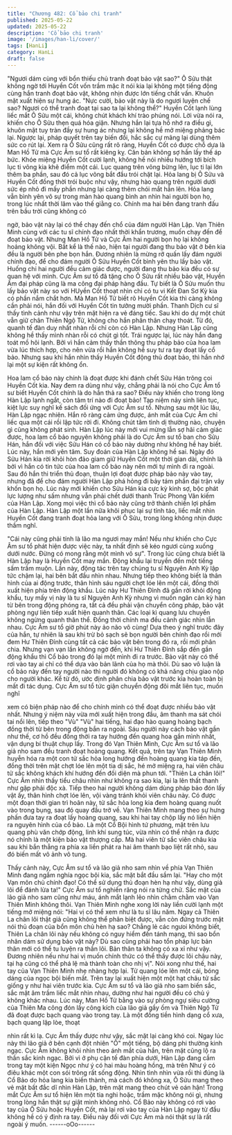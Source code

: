 ```yaml
---
title: "Chương 482: Cổ bảo chi tranh"
published: 2025-05-22
updated: 2025-05-22
description: 'Cổ bảo chi tranh'
image: '/images/han-li/cover/'
tags: [HanLi]
category: HanLi
draft: false
---
```


"Ngươi dám cùng với bổn thiếu chủ tranh đoạt bảo vật sao?" Ô
Sửu thật không ngờ tới Huyền Cốt vốn trầm mặc ít nói kia lại
không một tiếng động cùng hắn tranh đoạt bảo vật, không nhịn
được lớn tiếng chất vấn. Khuôn mặt xuất hiện sự hung ác.
"Nực cười, bảo vật này là do ngươi luyện chế sao? Ngươi có thể
tranh đoạt tại sao ta lại không thể?" Huyền Cốt lạnh lùng liếc mắt
Ô Sửu một cái, không chút khách khí trào phúng nói.
Lời vừa nói ra, khiến cho Ô Sửu thẹn quá hóa giận.
Nhưng hắn lại tựa hồ nhớ ra điều gì, khuôn mặt tuy tràn đầy sự
hung ác nhưng lại không hề mở miệng phảng bác lại. Ngược lại,
pháp quyết trên tay biến đổi, hắc sắc cự mãng lại dùng thêm sức
co rút lại.
Xem ra Ô Sửu cũng rất rõ ràng, Huyền Cốt có được chỗ dựa là
Man Hồ Tử mà Cực Âm sư tổ rất kiêng kỵ. Căn bản không sợ hắn
lấy thế áp bức.
Khóe miệng Huyền Cốt cười lạnh, không hề nói nhiều hướng tới
bích lục ti võng kia khẽ điểm một cái.
Lục quang trên võng bừng lên, lục ti lại lớn thêm ba phần, sau đó
cả lục võng bắt đầu trói chặt lại.
Hỏa lang bị Ô Sửu và Huyền Cốt đồng thời trói buộc như vậy,
nhưng hào quang trên người dưới sức ép nhỏ đi mấy phần
nhưng lại càng thêm chói mắt hẳn lên. Hỏa lang vẫn bình yên vô
sự trong màn hào quang bình an nhìn hai người bọn họ, trong lúc
nhất thời lâm vào thế giằng co.
Chính ma hai bên đang tranh đấu trên bầu trời cũng không có

ngờ, bảo vật này lại có thể chạy đến chổ của đám người Hàn
Lập.
Vạn Thiên Minh cùng với các tu sĩ chính đạo nhất thời khẩn
trương, muốn chạy đến để đoạt bảo vật.
Nhưng Man Hồ Tử và Cực Âm hai người bọn họ lại không hoảng
không vội.
Bất kể là thế nào, hiện tại người đang thu bảo vật ở bên kia đều
là người bên phe bọn hắn. Đương nhiên là mừng rỡ quấn lấy
đám người chính đạo, để cho đám người Ô Sửu Huyền Cốt bình
yên thu lấy bảo vật.
Huống chi hai người đều cảm giác được, người đang thu bảo kia
đều có sự quan hệ với mình.
Cực Âm sư tổ đã tặng cho Ô Sửu rất nhiều bảo vật, Huyền Âm
đại pháp cũng là ma công đại pháp hàng đầu. Tự biết là Ô Sửu
muốn thu lấy bảo vật này so với HUyền Cốt thoạt nhìn chỉ có tu vi
Kết Đan Sơ Kỳ kia có phần nắm chắt hơn.
Mà Man Hồ Tử biết rõ Huyền Cốt kia thì càng không cần phải nói,
hắn đối với Huyền Cốt tin tưởng mười phần.
Thanh Dịch cư sĩ thấy tình cảnh như vậy trên mặt hiện ra vẻ đáng
tiếc. Sau khi do dự một chút vẫn giữ chân Thiên Ngộ Tử, không
cho hắn phân thân chạy thoát.
Từ đó, quanh tế đàn duy nhất nhàn rỗi chỉ còn có Hàn Lập.
Nhưng Hàn Lập cũng không hề thấy mình nhàn rỗi có chút gì tốt.
Trái ngược lại, lúc này hắn đang toát mồ hôi lạnh.
Bởi vì hắn cảm thấy thần thông thu pháp bảo của hoa lam vừa lúc
thích hợp, cho nên vừa rồi hắn không hề suy tư ra tay đoạt lấy cổ
bảo.
Nhưng sau khi hắn nhìn thấy Huyền Cốt động thủ đoạt bảo, thì
hắn nhớ lại một sự kiện rất không ổn.

Hoa lam cổ bảo này chính là đoạt được khi đánh chết Sửu Hán
trông coi Huyền Cốt kia. Nay đem ra dùng như vậy, chẳng phải là
nói cho Cực Âm tổ sư biết Huyền Cốt chính là do hắn thả ra sao?
Điều này khiến cho trong lòng Hàn Lập lạnh ngắt, còn tâm trí nào
đi đoạt bảo! Tạp niệm nảy sinh liên tục, kiệt lực suy nghĩ kế sách
đối ứng với Cực Âm sư tổ.
Nhưng sau một lúc lâu, Hàn Lập ngạc nhiên.
Hắn rõ ràng cảm ứng được, ánh mắt của Cực Âm chỉ liếc qua
một cái rồi lập tức rời đi. Không chút tâm tình dị thường nào,
chuyện gì cũng không phát sinh.
Hàn Lập lúc này mới vui mừng lẫn sợ hãi cảm giác được, hoa lam
cổ bảo nguyên không phải là do Cực Âm sư tổ ban cho Sửu Hán,
hắn đối với việc Sửu Hán có cổ bảo này dường như không hề
hay biết.
Lúc này, hắn mới yên tâm.
Suy đoán của Hàn Lập không hề sai.
Ngày đó Sửu Hán kia rời khỏi hòn đảo giam giữ Huyền Cốt một
thời gian dài, chính là bởi vì hắn có tin tức của hoa lam cổ bảo
này nên mới tự mình đi ra ngoài.
Sau đó hắn thi triển thủ đoạn, thuận lợi đoạt được pháp bảo này
vào tay, nhưng đã để cho đám người Hàn Lập phá hỏng đi bảy
tám phần đại trận vây khốn bọn họ.
Lúc này mới khiến cho Sửu Hán kia cực kỳ kinh sợ, bộc phát lực
lượng như sấm nhưng vẫn phải chết dưới thanh Trúc Phong Vân
kiếm của Hàn Lập. Xong mọi việc thì cổ bảo này cũng trở thành
chiến lợi phẩm của Hàn Lập.
Hàn Lập một lần nữa khôi phục lại sự tỉnh táo, liếc mắt nhìn
Huyền Cốt đang tranh đoạt hỏa lang với Ô Sửu, trong lòng không
nhịn được thầm nghĩ.

"Cái này cũng phải tính là lão ma ngươi may mắn! Nếu như khiến
cho Cực Âm sư tổ phát hiện được việc này, ta nhất định sẽ kéo
ngươi cùng xuống dưới nước. Đừng có mong rằng một mình vô
sự".
Trong lúc cũng chưa biết là Hàn Lập hay là Huyền Cốt may mắn.
Động khẩu lại truyền đến một tiếng sấm trầm muộn.
Lần này, động tác trên tay chúng tu sĩ Nguyên Anh Kỳ lập tức
chậm lại, hai bên bắt đầu nhìn nhau.
Nhưng tiếp theo không biết là thân hình của ai động trước, thân
hình sáu người chợt lóe lên một cái, đồng thời xuất hiện phía trên
động khẩu.
Lúc này Hư Thiên Đỉnh đã gần rời khỏi động khẩu, tuy mấy vị này
là tu sĩ Nguyên Anh Kỳ nhưng vì muốn ngăn cản kỳ hàn từ bên
trong động phóng ra, tất cả đều phải vận chuyển công pháp, bảo
vật phòng ngự liên tiếp xuất hiện quanh thân. Các loại kì quang
lưu chuyển không ngừng quanh thân thể. Đồng thời chính ma đều
cảnh giác nhìn lẫn nhau.
Cực Âm sư tổ giờ phút này ảo não vô cùng!
Dựa theo ý nghĩ trước đây của hắn, tự nhiên là sau khi trừ bỏ
sạch sẽ bọn người bên chính đạo rồi mới đem Hư Thiên Đỉnh
cùng tất cả các bảo vật bên trong đó ra, rồi mới phân chia.
Nhưng vạn vạn lần không ngờ đến, khi Hư Thiên Đỉnh sắp đến
gần động khẩu thì Cổ bảo trong đó lại một mình đi ra trước.
Bảo vật này có thể rơi vào tay ai chỉ có thể dựa vào bản lãnh của
họ mà thôi.
Dù sao vô luận là cổ bảo này đến tay người nào thì người đó
không có khả năng chịu giao nộp cho người khác. Kể từ đó, ước
định phân chia bảo vật trước kia hoàn toàn bị mất đi tác dụng.
Cực Âm sư tổ tức giận chuyển động đôi mắt liên tục, muốn nghĩ

xem có biện pháp nào để cho chính mình có thể đoạt được nhiều
bảo vật nhất.
Nhưng ý niệm này vừa mới xuất hiện trong đầu, âm thanh ma sát
chói tai nổi lên, tiếp theo "Vù" "Vù" hai tiếng, hai đạo hào quang
hoàng bạch đồng thời từ bên trong động bắn ra ngoài.
Sáu người này cách bảo vật gần như thế, cơ hồ đều đồng thời ra
tay hướng đến quang hoa gần mình nhất, vận dụng bí thuật chụp
lấy.
Trong đó Vạn Thiên Mình, Cực Âm sư tổ và lão giả nho sam đều
tranh đoạt hoàng quang. Kết quả, trên tay Vạn Thiên Minh huyễn
hóa ra một con tử sắc hỏa long hướng đến hoàng quang kia táp
đến, đồng thời trên mặt chợt lóe lên một tia dị sắc, hé mở miệng
ra, hai viên châu tử sắc không khách khí hướng đến đối diện mà
phun tới.
"Thiên La chân lôi!"
Cực Âm nhìn thấy tiểu châu nhìn như không ra sao kia, lại la lên
thất thanh như gặp phải độc xà.
Tiếp theo hai người không dám dùng pháp bảo đón lấy vật ấy,
thân hình chợt lóe lên, vội vàng tránh khỏi viên châu này.
Có được một đoạn thời gian trì hoãn này, tử sắc hỏa long kia đem
hoàng quang nuốt vào trong bụng, sau đó quay đầu trở về.
Vạn Thiên Minh mang theo sự hưng phấn đưa tay ra đoạt lấy
hoàng quang, sau khi hai tay chộp lấy nó liền hiện ra nguyên hình
của cổ bảo.
Là một Cổ Bội hình tứ phương, mặt trên lưu quang phù văn chớp
động, linh khí sung túc, vừa nhìn có thể nhận ra được nó chính là
một kiện bảo vật thượng cấp.
Mà hai viên tử sắc viên châu kia sau khi bắn thẳng ra phía xa liền
phát ra hai âm thanh bạo liệt rất nhỏ, sau đó biến mất vô ảnh vô
tung.

Thấy cảnh này, Cực Âm sư tổ và lão giả nho sam nhìn về phía
Vạn Thiên Minh đang ngắm nghía ngọc bội kia, sắc mặt bắt đầu
sầm lại.
"Hay cho một Vạn môn chủ chính đạo! Có thể sử dụng thủ đoạn
hèn hạ như vậy, dùng giả lôi để đánh lừa ta!" Cực Âm sư tổ
nghiến răng nói ra từng chử.
Sắc mặt của lão giả nho sam cũng như máu, ánh mắt lạnh lẽo
nhìn chằm chằm vào Vạn Thiên Minh không thôi.
Vạn Thiên Minh nghe xong lời này liền cười lạnh một tiếng mở
miệng nói:
"Hai vị có thể xem như là tu sĩ lâu năm. Ngay cả Thiên La chân lôi
thật giả cũng không thể phân biệt được, vẫn còn đứng trước mặt
nói thủ đoạn của bổn môn chủ hèn hạ sao? Chẳng lẻ các ngưoi
không biết, Thiên La chân lôi này nếu không có nguy hiểm đến
tánh mạng, thì sao bổn nhân dám sử dụng bảo vật này? Dù sao
cũng phải hao tổn pháp lực bản thân mới có thể tu luyện ra thần
lôi. Bản thân ta không có xa xỉ như vậy. Đương nhiên nếu như hai
vị muốn chính thức có thể thấy được lôi châu này, tại hạ cũng có
thể phá lệ mà thành toàn cho nhị vị".
Nói xong như thế, hai tay của Vạn Thiên Minh nhẹ nhàng hợp lại.
Tử quang lóe lên một cái, bóng dáng của ngọc bội biến mất. Trên
tay lại xuất hiện một một hạt châu tử sắc giống y như hai viên
trước kia.
Cực Âm sư tổ và lão giả nho sam biến sắc, sắc mặt âm trầm liếc
mắt nhìn nhau, dường như hai người đều có chủ ý không khác
nhau.
Lúc này, Man Hồ Tử bằng vào sự phòng ngự siêu cường của
Thiên Ma công đón lấy công kích của lão giả gầy ốm và Thiên
Ngộ Tử đã đoạt được bạch quang vào trong tay.
Là một đồng tiền hình dạng cổ xưa, bạch quang lập lòe, thoạt

nhìn rất kì lạ.
Cực Âm thấy được như vậy, sắc mặt lại càng khó coi.
Ngay lúc này thì lão giả ở bên cạnh đột nhiên "Ồ" một tiếng, bộ
dáng phi thường kinh ngạc.
Cực Âm không khỏi nhìn theo ánh mắt của hắn, trên mặt cũng lộ
ra thần sắc kinh ngạc.
Bởi vì ở phụ cận tế đàn phía dưới, Hàn Lập đang cầm trong tay
một kiện Ngọc như ý có hai màu hoàng hồng, mà trên Như ý có
điêu khác một con sói trông rất sống động.
Nhìn tình nhìn vừa rồi thì đúng là Cổ Bảo do hỏa lang kia biến
thành, mà cách đó không xa, Ô Sửu mang theo vẻ mặt bất đắc dĩ
nhìn Hàn Lập, trên mặt mang theo chút vẻ oán hận! Trong mắt
Cực Âm sư tổ hiện lên một tia nghi hoặc, trầm mặc không nói gì,
nhưng trong lòng hắn thật sự giật mình không nhỏ.
Cổ Bảo này không có rơi vào tay của Ô Sửu hoặc Huyền Cốt, mà
lại rơi vào tay của Hàn Lập ngay từ đầu không hề có ý định ra tay.
Điều này đối với Cực Âm mà nói thật sự là rất ngoài ý muốn.
------oOo------
